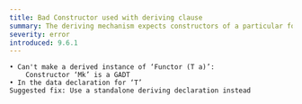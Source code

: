 ```yaml
---
title: Bad Constructor used with deriving clause
summary: The deriving mechanism expects constructors of a particular form. When the constructors do not comport to this form, this error is thrown.
severity: error
introduced: 9.6.1
---
```


    • Can't make a derived instance of ‘Functor (T a)’:
        Constructor ‘Mk’ is a GADT
    • In the data declaration for ‘T’
    Suggested fix: Use a standalone deriving declaration instead
